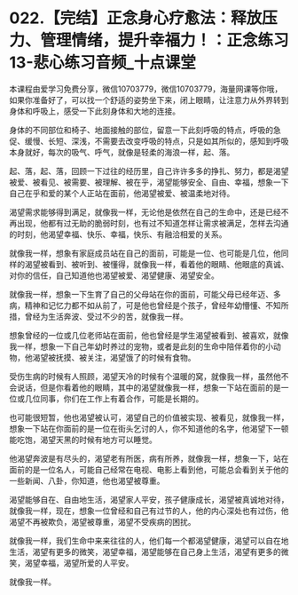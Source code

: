 # 022.【完结】正念身心疗愈法：释放压力、管理情绪，提升幸福力！：正念练习13-悲心练习音频_十点课堂

本课程由爱学习免费分享，微信10703779，微信10703779，海量网课等你哦，如果你准备好了，可以找一个舒适的姿势坐下来，闭上眼睛，让注意力从外界转到身体和呼吸上，感受一下此刻身体和大地的连接。

身体的不同部位和椅子、地面接触的部位，留意一下此刻呼吸的特点，呼吸的急促、缓慢、长短、深浅，不需要去改变呼吸的特点，只是如其所似的，感知到呼吸本身就好，每次的吸气、呼气，就像是轻柔的海浪一样，起、落。

起、落，起、落，回顾一下过往的经历里，自己许许多多的挣扎、努力，都是渴望被爱、被看见、被需要、被理解、被在乎，渴望能够安全、自由、幸福，想象一下自己在乎和爱的某个人正站在面前，他渴望被爱、被温柔地对待。

渴望需求能够得到满足，就像我一样，无论他是依然在自己的生命中，还是已经不再出现，他都有过无助的脆弱时刻，也有过不知道怎样让需求被满足，怎样去沟通的时刻，他渴望幸福、快乐、幸福，快乐、有融洽相爱的关系。

就像我一样，想象有家庭成员站在自己的面前，可能是一位、也可能是几位，他同样的渴望被看到、被听到、被懂得，就像我一样，看着他的眼睛、他眼底的真诚、对你的信任，自己知道他也渴望被爱、渴望健康、渴望安全。

就像我一样，想象一下生育了自己的父母站在你的面前，可能父母已经年迈、多病，精神和记忆力都不如从前了，可是他也曾经是个孩子，曾经年幼懵懂、不知所措，曾经为生活奔波、受过不少的苦，就像我一样。

想象曾经的一位或几位老师站在面前，他也曾经是学生渴望被看到、被喜欢，就像我一样，想象一下自己年幼时养过的宠物，或者是此刻的生命中陪伴着你的小动物，他渴望被抚摸、被关注，渴望饿了的时候有食物。

受伤生病的时候有人照顾，渴望天冷的时候有个温暖的窝，就像我一样，虽然他不会说话，但是你看着他的眼睛，其中的渴望就像我一样，想象一下站在面前的是一位或几位同事，你们在工作上有着合作，可能是长期的。

也可能很短暂，他也渴望被认可，渴望自己的价值被实现、被看见，就像我一样，想象一下站在你面前的是一位在街头乞讨的人，你不知道他的名字，他渴望下一顿能吃饱，渴望天黑的时候有地方可以睡觉。

他渴望奔波是有尽头的，渴望老有所医，病有所养，就像我一样，想象一下，站在面前的是一位名人，可能自己经常在电视、电影上看到他，可能总会看到关于他的一些新闻、八卦，你知道，他也渴望被尊重。

渴望能够自在、自由地生活，渴望家人平安，孩子健康成长，渴望被真诚地对待，就像我一样，现在，想象一位曾经和自己有过节的人，他的内心深处也有过伤，他渴望不再被欺负，渴望被尊重，渴望不受疾病的困扰。

就像我一样，我们生命中来来往往的人，他们每一个都渴望健康，渴望可以自在地生活，渴望有更多的微笑，渴望幸福，渴望能够在自己身上生活，渴望有更多的微笑，渴望幸福，渴望所爱的人平安。

就像我一样。